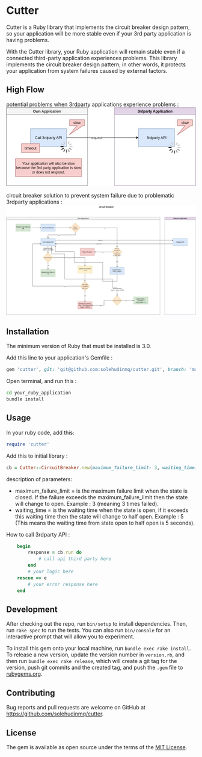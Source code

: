 # Cutter

Cutter is a Ruby library that implements the circuit breaker design pattern, so your application will be more stable even if your 3rd party application is having problems.

With the Cutter library, your Ruby application will remain stable even if a connected third-party application experiences problems. This library implements the circuit breaker design pattern; in other words, it protects your application from system failures caused by external factors.

## High Flow
potential problems when 3rdparty applications experience problems : 
![Logo Ruby](https://github.com/solehudinmq/cutter/blob/development/high_flow/cutter-problem.jpg)

circuit breaker solution to prevent system failure due to problematic 3rdparty applications :
![Logo Ruby](https://github.com/solehudinmq/cutter/blob/development/high_flow/cutter-solution.jpg)

## Installation

The minimum version of Ruby that must be installed is 3.0.

Add this line to your application's Gemfile :

```ruby
gem 'cutter', git: 'git@github.com:solehudinmq/cutter.git', branch: 'main'
```

Open terminal, and run this : 
```bash
cd your_ruby_application
bundle install
```

## Usage

In your ruby ​​code, add this:
```ruby
require 'cutter'
```

Add this to initial library : 
```ruby
cb = Cutter::CircuitBreaker.new(maximum_failure_limit: 3, waiting_time: 5)
```
description of parameters:
- maximum_failure_limit = is the maximum failure limit when the state is closed. If the failure exceeds the maximum_failure_limit then the state will change to open. Example : 3 (meaning 3 times failed).
- waiting_time = is the waiting time when the state is open, if it exceeds this waiting time then the state will change to half open. Example : 5 (This means the waiting time from state open to half open is 5 seconds).

How to call 3rdparty API : 
```ruby
    begin
        response = cb.run do
            # call api third party here
        end
        # your logic here
    rescue => e
        # your error response here
    end
```

## Development

After checking out the repo, run `bin/setup` to install dependencies. Then, run `rake spec` to run the tests. You can also run `bin/console` for an interactive prompt that will allow you to experiment.

To install this gem onto your local machine, run `bundle exec rake install`. To release a new version, update the version number in `version.rb`, and then run `bundle exec rake release`, which will create a git tag for the version, push git commits and the created tag, and push the `.gem` file to [rubygems.org](https://rubygems.org).

## Contributing

Bug reports and pull requests are welcome on GitHub at https://github.com/solehudinmq/cutter.

## License

The gem is available as open source under the terms of the [MIT License](https://opensource.org/licenses/MIT).
